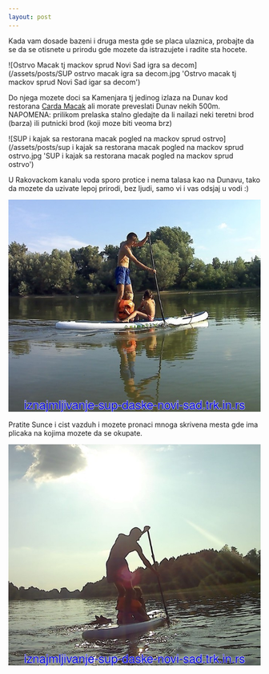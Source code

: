 ```yaml
---
layout: post
---
```


Kada vam dosade bazeni i druga mesta gde se placa ulaznica, probajte da se
da se otisnete u prirodu gde mozete da istrazujete i radite sta hocete.

![Ostrvo Macak tj mackov sprud Novi Sad igra sa decom](/assets/posts/SUP ostrvo macak igra sa decom.jpg
 'Ostrvo macak tj mackov sprud Novi Sad igar sa decom')

Do njega mozete doci sa Kamenjara tj jedinog izlaza na Dunav kod restorana [Carda
Macak](https://www.google.com/maps/place/Чарда+Мачак/@45.2254364,19.8063578,15z/data=!4m5!3m4!1s0x0:0xbc35905ca940d5f7!8m2!3d45.2258019!4d19.8003513)
ali morate preveslati Dunav nekih 500m. NAPOMENA: prilikom prelaska stalno
gledajte da li nailazi neki teretni brod (barza) ili putnicki brod (koji
moze biti veoma brz)

![SUP i kajak sa restorana macak pogled na mackov sprud ostrvo](/assets/posts/sup i kajak sa restorana macak pogled na mackov sprud ostrvo.jpg 'SUP i kajak sa restorana macak pogled na mackov sprud ostrvo')

U Rakovackom kanalu voda sporo protice i nema talasa kao na Dunavu, tako da
mozete da uzivate lepoj prirodi, bez ljudi, samo vi i vas odsjaj u vodi :)

<img src='/assets/posts/SUP rakovacki kanal odsjaj u vodi.jpg' title='sup
rakovacki kanal odsjaj u vodi' alt='sup rakovacki kanal odsjaj u vodi'>

Pratite Sunce i cist vazduh i mozete pronaci mnoga skrivena mesta gde ima
plicaka na kojima mozete da se okupate.

<img src='/assets/posts/SUP rakovacki kanal zalazak sunca.jpg' title='sup
rakovacki kanal zalazak sunca' alt='sup rakovacki kanal zalazak sunca'>

